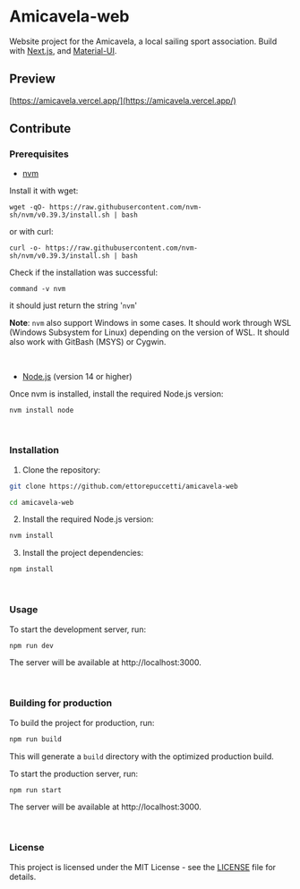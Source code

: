 # Amicavela-web
Website project for the Amicavela, a local sailing sport association. Build with [Next.js](https://nextjs.org/), and [Material-UI](https://material-ui.com/).
## Preview
[https://amicavela.vercel.app/](https://amicavela.vercel.app/)

## Contribute
### Prerequisites

- [nvm](https://github.com/nvm-sh/nvm#installing-and-updating)

Install it with wget:
```
wget -qO- https://raw.githubusercontent.com/nvm-sh/nvm/v0.39.3/install.sh | bash
```

or with curl:

```
curl -o- https://raw.githubusercontent.com/nvm-sh/nvm/v0.39.3/install.sh | bash
```

Check if the installation was successful:
```
command -v nvm
```
it should just return the string '`nvm`'

<b>Note</b>: `nvm` also support Windows in some cases. It should work through WSL (Windows Subsystem for Linux) depending on the version of WSL. It should also work with GitBash (MSYS) or Cygwin.

<br>
  
- [Node.js](https://nodejs.org/en/download/) (version 14 or higher)

Once nvm is installed, install the required Node.js version:
```
nvm install node
```
<br>

### Installation

1. Clone the repository:

```sh
git clone https://github.com/ettorepuccetti/amicavela-web

cd amicavela-web
```

2. Install the required Node.js version:

```sh
nvm install
```

3. Install the project dependencies:

```sh
npm install
```

<br>

### Usage

To start the development server, run:

```sh
npm run dev
```

The server will be available at http://localhost:3000.

<br>

### Building for production

To build the project for production, run:

```sh
npm run build
```

This will generate a `build` directory with the optimized production build.

To start the production server, run:

```sh
npm run start
```

The server will be available at http://localhost:3000.

<br>

### License

This project is licensed under the MIT License - see the [LICENSE](LICENSE) file for details.
